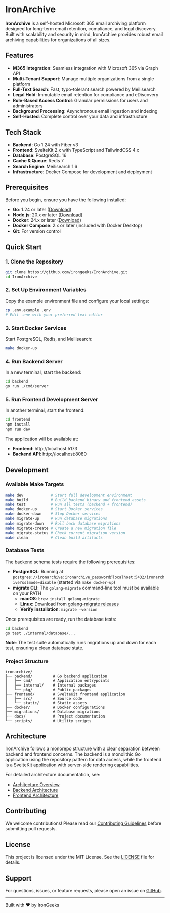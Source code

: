 # IronArchive

**IronArchive** is a self-hosted Microsoft 365 email archiving platform designed for long-term email retention, compliance, and legal discovery. Built with scalability and security in mind, IronArchive provides robust email archiving capabilities for organizations of all sizes.

## Features

- **M365 Integration**: Seamless integration with Microsoft 365 via Graph API
- **Multi-Tenant Support**: Manage multiple organizations from a single platform
- **Full-Text Search**: Fast, typo-tolerant search powered by Meilisearch
- **Legal Hold**: Immutable email retention for compliance and eDiscovery
- **Role-Based Access Control**: Granular permissions for users and administrators
- **Background Processing**: Asynchronous email ingestion and indexing
- **Self-Hosted**: Complete control over your data and infrastructure

## Tech Stack

- **Backend**: Go 1.24 with Fiber v3
- **Frontend**: SvelteKit 2.x with TypeScript and TailwindCSS 4.x
- **Database**: PostgreSQL 16
- **Cache & Queue**: Redis 7
- **Search Engine**: Meilisearch 1.6
- **Infrastructure**: Docker Compose for development and deployment

## Prerequisites

Before you begin, ensure you have the following installed:

- **Go**: 1.24 or later ([Download](https://go.dev/dl/))
- **Node.js**: 20.x or later ([Download](https://nodejs.org/))
- **Docker**: 24.x or later ([Download](https://www.docker.com/products/docker-desktop/))
- **Docker Compose**: 2.x or later (included with Docker Desktop)
- **Git**: For version control

## Quick Start

### 1. Clone the Repository

```bash
git clone https://github.com/irongeeks/IronArchive.git
cd IronArchive
```

### 2. Set Up Environment Variables

Copy the example environment file and configure your local settings:

```bash
cp .env.example .env
# Edit .env with your preferred text editor
```

### 3. Start Docker Services

Start PostgreSQL, Redis, and Meilisearch:

```bash
make docker-up
```

### 4. Run Backend Server

In a new terminal, start the backend:

```bash
cd backend
go run ./cmd/server
```

### 5. Run Frontend Development Server

In another terminal, start the frontend:

```bash
cd frontend
npm install
npm run dev
```

The application will be available at:
- **Frontend**: http://localhost:5173
- **Backend API**: http://localhost:8080

## Development

### Available Make Targets

```bash
make dev            # Start full development environment
make build          # Build backend binary and frontend assets
make test           # Run all tests (backend + frontend)
make docker-up      # Start Docker services
make docker-down    # Stop Docker services
make migrate-up     # Run database migrations
make migrate-down   # Roll back database migrations
make migrate-create # Create a new migration file
make migrate-status # Check current migration version
make clean          # Clean build artifacts
```

### Database Tests

The backend schema tests require the following prerequisites:

- **PostgreSQL**: Running at `postgres://ironarchive:ironarchive_password@localhost:5432/ironarchive?sslmode=disable` (started via `make docker-up`)
- **migrate CLI**: The `golang-migrate` command-line tool must be available on your PATH
  - **macOS**: `brew install golang-migrate`
  - **Linux**: Download from [golang-migrate releases](https://github.com/golang-migrate/migrate/releases)
  - **Verify installation**: `migrate -version`

Once prerequisites are ready, run the database tests:

```bash
cd backend
go test ./internal/database/...
```

**Note**: The test suite automatically runs migrations up and down for each test, ensuring a clean database state.

### Project Structure

```
ironarchive/
├── backend/         # Go backend application
│   ├── cmd/         # Application entrypoints
│   ├── internal/    # Internal packages
│   └── pkg/         # Public packages
├── frontend/        # SvelteKit frontend application
│   ├── src/         # Source code
│   └── static/      # Static assets
├── docker/          # Docker configurations
├── migrations/      # Database migrations
├── docs/            # Project documentation
└── scripts/         # Utility scripts
```

## Architecture

IronArchive follows a monorepo structure with a clear separation between backend and frontend concerns. The backend is a monolithic Go application using the repository pattern for data access, while the frontend is a SvelteKit application with server-side rendering capabilities.

For detailed architecture documentation, see:
- [Architecture Overview](docs/architecture/)
- [Backend Architecture](docs/architecture/backend-architecture.md)
- [Frontend Architecture](docs/architecture/frontend-architecture.md)

## Contributing

We welcome contributions! Please read our [Contributing Guidelines](CONTRIBUTING.md) before submitting pull requests.

## License

This project is licensed under the MIT License. See the [LICENSE](LICENSE) file for details.

## Support

For questions, issues, or feature requests, please open an issue on [GitHub](https://github.com/irongeeks/IronArchive/issues).

---

Built with ❤️ by IronGeeks
